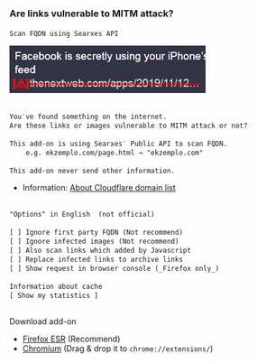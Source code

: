### Are links vulnerable to MITM attack?

`Scan FQDN using Searxes API`

![](../image/ismmpreview.jpg)


```

You′ve found something on the internet.
Are these links or images vulnerable to MITM attack or not?
 
This add-on is using Searxes′ Public API to scan FQDN.
	e.g. ekzemplo.com/page.html → "ekzemplo.com"

This add-on never send other information.

```
 
- Information: [About Cloudflare domain list](../instructions.md#about-cloudflare-base-domain-list)


```

"Options" in English  (not official)

[ ] Ignore first party FQDN (Not recommend)
[ ] Ignore infected images (Not recommend)
[ ] Also scan links which added by Javascript
[ ] Replace infected links to archive links
[ ] Show request in browser console (_Firefox only_)

Information about cache
[ Show my statistics ]
	
```


Download add-on
- [Firefox ESR](https://api.searxes.eu.org/_/addon.php?dl=dl&for=ismitmlink)   (Recommend)
- [Chromium](https://api.searxes.eu.org/_/addon.php?dl=cr&for=ismitmlink)   (Drag & drop it to `chrome://extensions/`)